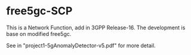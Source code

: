 # free5gc-SCP
This is a Network Function, add in 3GPP Release-16.
The development is base on modified free5gc.

See in "project1-5gAnomalyDetector-v5.pdf" for more detail. 
